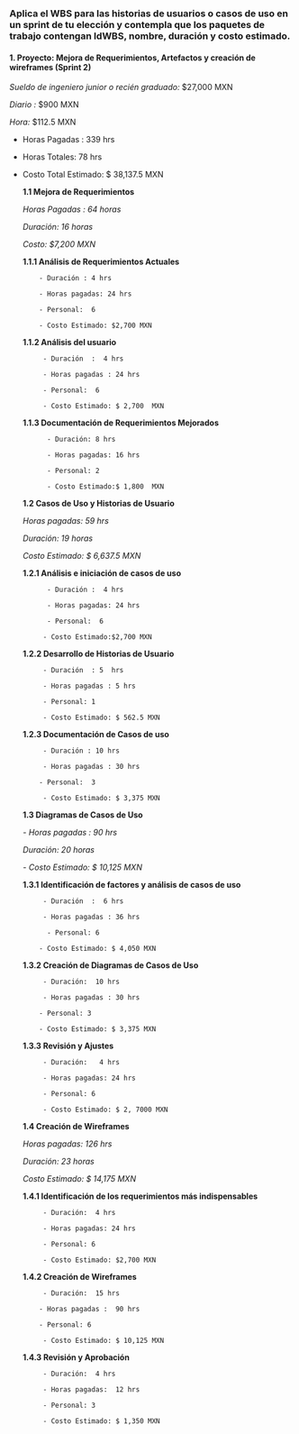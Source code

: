 ### Aplica el WBS para las historias de usuarios o casos de uso en un sprint de tu elección y contempla que los paquetes de trabajo contengan IdWBS, nombre, duración y costo estimado. 
  
   #### 1. Proyecto: Mejora de Requerimientos, Artefactos y creación de wireframes (Sprint 2) 
   
*Sueldo de ingeniero junior o recién graduado:* $27,000 MXN 

*Diario :* $900 MXN

*Hora:* $112.5 MXN 

 - Horas Pagadas :  339 hrs

- Horas Totales: 78 hrs
     
- Costo Total Estimado:  $ 38,137.5 MXN
  
  **1.1 Mejora de Requerimientos**
  
  *Horas Pagadas :  64 horas*

  *Duración: 16 horas* 
  
  *Costo: $7,200 MXN*

  **1.1.1 Análisis de Requerimientos Actuales**

          - Duración : 4 hrs

          - Horas pagadas: 24 hrs

          - Personal:  6

          - Costo Estimado: $2,700 MXN
      
  **1.1.2 Análisis del usuario**
  
           - Duración  :  4 hrs

           - Horas pagadas : 24 hrs 

           - Personal:  6        

           - Costo Estimado: $ 2,700  MXN
  
  **1.1.3 Documentación de Requerimientos Mejorados**
  
            - Duración: 8 hrs

            - Horas pagadas: 16 hrs
           
            - Personal: 2

            - Costo Estimado:$ 1,800  MXN
           
   **1.2 Casos de Uso y Historias de Usuario**
  
  *Horas pagadas:  59 hrs*

  *Duración: 19 horas*
  
  *Costo Estimado: $ 6,637.5 MXN*
  
  **1.2.1 Análisis e iniciación de casos de uso**
  
            - Duración :  4 hrs

            - Horas pagadas: 24 hrs

            - Personal:  6
  
           - Costo Estimado:$2,700 MXN
  
  **1.2.2 Desarrollo de Historias de Usuario**
  
           - Duración  : 5  hrs
    
           - Horas pagadas : 5 hrs
  
           - Personal: 1
  
           - Costo Estimado: $ 562.5 MXN
  
  **1.2.3 Documentación de Casos de uso**
  
           - Duración : 10 hrs
   
           - Horas pagadas : 30 hrs
  
          - Personal:  3
  
           - Costo Estimado: $ 3,375 MXN
           
   **1.3 Diagramas de Casos de Uso**
  
   *- Horas pagadas : 90 hrs*

  *Duración: 20 horas*
  
  *- Costo Estimado: $ 10,125 MXN*
  
  **1.3.1 Identificación de factores y análisis de casos de uso**
  
           - Duración  :  6 hrs

           - Horas pagadas : 36 hrs

            - Personal: 6 

          - Costo Estimado: $ 4,050 MXN
      
  **1.3.2 Creación de Diagramas de Casos de Uso**
  
           - Duración:  10 hrs

           - Horas pagadas : 30 hrs
  
          - Personal: 3
  
          - Costo Estimado: $ 3,375 MXN
  
  **1.3.3 Revisión y Ajustes**
  
           - Duración:   4 hrs

           - Horas pagadas: 24 hrs
  
           - Personal: 6
  
           - Costo Estimado: $ 2, 7000 MXN
           
   **1.4 Creación de Wireframes**
  
  *Horas pagadas: 126 hrs*

  *Duración: 23 horas* 
  
   *Costo Estimado: $ 14,175  MXN*
  
   **1.4.1 Identificación de los requerimientos más indispensables**
  
           - Duración:  4 hrs
   
           - Horas pagadas: 24 hrs
  
           - Personal: 6
  
           - Costo Estimado: $2,700 MXN
  
   **1.4.2 Creación de Wireframes**
  
           - Duración:  15 hrs

          - Horas pagadas :  90 hrs
  
          - Personal: 6
  
           - Costo Estimado: $ 10,125 MXN
  
   **1.4.3 Revisión y Aprobación**
  
           - Duración:  4 hrs

           - Horas pagadas:  12 hrs
  
           - Personal: 3
  
           - Costo Estimado: $ 1,350 MXN
